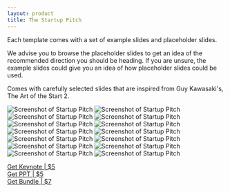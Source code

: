 ```yaml
---
layout: product
title: The Startup Pitch
---
```


Each template comes with a set of example slides and placeholder slides.

We advise you to browse the placeholder slides to get an idea of the recommended direction you should be heading. If you are unsure, the example slides could give you an idea of how placeholder slides could be used.

Comes with carefully selected slides that are inspired from Guy Kawasaki's, The Art of the Start 2.


![Screenshot of Startup Pitch](/assets/startup-template-1.jpg)
![Screenshot of Startup Pitch](/assets/startup-template-2.jpg)
![Screenshot of Startup Pitch](/assets/startup-template-3.jpg)
![Screenshot of Startup Pitch](/assets/startup-template-4.jpg)
![Screenshot of Startup Pitch](/assets/startup-template-5.jpg)
![Screenshot of Startup Pitch](/assets/startup-template-6.jpg)
![Screenshot of Startup Pitch](/assets/startup-template-7.jpg)
![Screenshot of Startup Pitch](/assets/startup-template-8.jpg)
![Screenshot of Startup Pitch](/assets/startup-template-9.jpg)
![Screenshot of Startup Pitch](/assets/startup-template-10.jpg)
![Screenshot of Startup Pitch](/assets/startup-template-11.jpg)
![Screenshot of Startup Pitch](/assets/startup-template-12.jpg)
![Screenshot of Startup Pitch](/assets/startup-template-13.jpg)
![Screenshot of Startup Pitch](/assets/startup-template-14.jpg)


<!-- <script type="text/javascript" src="https://gumroad.com/js/gumroad-embed.js"></script>
<div class="gumroad-product-embed" data-gumroad-product-id="Cvgh" data-outbound-embed="true"><a href="https://gumroad.com/l/Cvgh">Start Pitching</a></div> -->
<div class="row">
	<div class="one-half column">
		<a class="button button-wide" href="https://gumroad.com/l/startup-template-keynote">Get Keynote | $5</a>
	</div>
	<div class="one-half column">
		<a class="button button-wide" href="https://gumroad.com/l/startup-template-powerpoint">Get PPT | $5</a>
	</div>
</div>
<a class="button button-secondary button-wide" href="https://gumroad.com/l/startup-template-bundle">Get Bundle | $7</a>

<!-- <a class="gumroad-button" href="https://gumroad.com/l/Cvgh">Get These Slides</a> -->